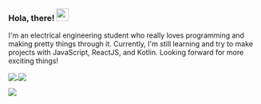 <!-- ### Hello there! 👋 -->

### Hola, there! <img src="https://media.giphy.com/media/hvRJCLFzcasrR4ia7z/giphy.gif" width="25px">
I'm an electrical engineering student who really loves programming and making pretty things through it. Currently, I'm still learning and try to make projects with JavaScript, ReactJS, and Kotlin. Looking forward for more exciting things!

<a href="https://github.com/rosatiara/rosatiara">
  <img align="center" src="https://github-readme-stats.vercel.app/api?username=rosatiara&show_icons=true&theme=github_dark&count_private=true&hide=contribs">
</a>
<a href="https://github.com/rosatiara/rosatiara">
  <img align="center" src="https://github-readme-stats.vercel.app/api/top-langs/?username=rosatiara&layout=compact&theme=github_dark&hide=php&bg_color=0D1117">
</a>

![](https://hit.yhype.me/github/profile?username=rosatiara)
<!-- Here are some ideas to get you started:

- 🔭 I’m currently working on ...
- 🌱 I’m currently learning ...
- 👯 I’m looking to collaborate on ...
- 🤔 I’m looking for help with ...
- 💬 Ask me about ...
- 📫 How to reach me: ...
- 😄 Pronouns: ...
- ⚡ Fun fact: ... -->
<!-- ![](https://komarev.com/ghpvc/?username=rosatiara&color=gray)

![](https://hit.yhype.me/github/profile?user_id=55318172) -->
